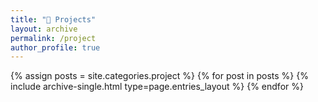 ```yaml
---
title: "🚀 Projects"
layout: archive
permalink: /project
author_profile: true
---
```



{% assign posts = site.categories.project %}
{% for post in posts %} {% include archive-single.html type=page.entries_layout %} {% endfor %}
